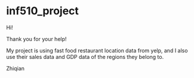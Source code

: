 # inf510_project

Hi!

Thank you for your help!

My project is using fast food restaurant location data from yelp, and I also use their sales data and GDP data of the regions they belong to. 

Zhiqian
